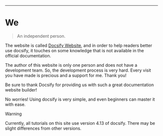 ---

# We

> An independent person.

The website is called [Docsify Website](docs/we.md), and in order to help readers better use docsify, it touches on some knowledge that is not available in the official documentation.  

The author of this website is only one person and does not have a development team. So, the development process is very hard. Every visit you have made is precious and a support for me. Thank you!  

Be sure to thank Docsify for providing us with such a great documentation website builder!  

No worries! Using docsify is very simple, and even beginners can master it with ease.  

> [!Warning]
> Currently, all tutorials on this site use version 4.13 of docsify. There may be slight differences from other versions.
